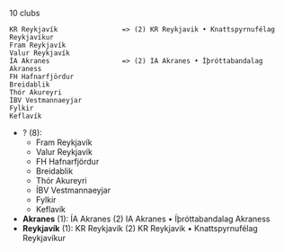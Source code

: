 10 clubs

```
KR Reykjavík                => (2) KR Reykjavik • Knattspyrnufélag Reykjavíkur
Fram Reykjavík              
Valur Reykjavík             
ÍA Akranes                  => (2) IA Akranes • Íþróttabandalag Akraness
FH Hafnarfjördur            
Breidablik                  
Thór Akureyri               
ÍBV Vestmannaeyjar          
Fylkir                      
Keflavík                    
```



- ? (8): 
  - Fram Reykjavík 
  - Valur Reykjavík 
  - FH Hafnarfjördur 
  - Breidablik 
  - Thór Akureyri 
  - ÍBV Vestmannaeyjar 
  - Fylkir 
  - Keflavík 
- **Akranes** (1): ÍA Akranes  (2) IA Akranes • Íþróttabandalag Akraness
- **Reykjavík** (1): KR Reykjavík  (2) KR Reykjavik • Knattspyrnufélag Reykjavíkur


